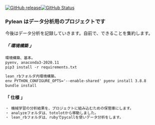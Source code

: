 [![GitHub release](https://img.shields.io/github/release/takkii/Pylean.svg?style=flat)](GitHub)[![GitHub Status](https://img.shields.io/github/last-commit/takkii/Pylean.svg?style=flat)](GitHub)

### Pylean はデータ分析用のプロジェクトです

今後はデータ分析を記録していきます。自前で、できることを集約します。

##### 「 環境構築 」

```markdown
環境構築、基本。
pyenv, anaconda3-2020.11
pip3 install -r requirements.txt

lean_rbフォルダ内環境構築。
env PYTHON_CONFIGURE_OPTS='--enable-shared' pyenv install 3.8.8
bundle install
```

#### 「 仕様 」

```markdown
・ 機械学習の分析結果を、プロジェクトに組み込むための保管庫にします。
・ analyzeフォルダは、totolotから移動しました。
・ lean_rbフォルダは、rubyでpycallを使いデータ分析をします。
```
